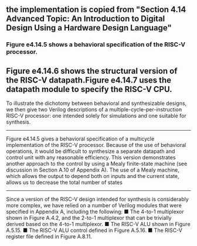 ## the implementation is copied from "Section 4.14 Advanced Topic: An Introduction to Digital Design Using a Hardware Design Language"

### Figure e4.14.5 shows a behavioral specification of the RISC-V processor. 
## Figure e4.14.6 shows the structural version of the RISC-V datapath.Figure e4.14.7 uses the datapath module to specify the RISC-V CPU. 

To illustrate the
dichotomy between behavioral and synthesizable designs, we then give two Verilog
descriptions of a multiple-cycle-per-instruction RISC-V processor: one intended
solely for simulations and one suitable for synthesis.

---

Figure e4.14.5 gives a behavioral specification of a multicycle implementation
of the RISC-V processor. Because of the use of behavioral operations, it would be
difficult to synthesize a separate datapath and control unit with any reasonable
efficiency. This version demonstrates another approach to the control by using a
Mealy finite-state machine (see discussion in Section A.10 of Appendix A). The
use of a Mealy machine, which allows the output to depend both on inputs and the
current state, allows us to decrease the total number of states


---

Since a version of the RISC-V design intended for synthesis is considerably
more complex, we have relied on a number of Verilog modules that were specified
in Appendix A, including the following:
■ The 4-to-1 multiplexor shown in Figure A.4.2, and the 2-to-1 multiplexor
that can be trivially derived based on the 4-to-1 multiplexor.
■ The RISC-V ALU shown in Figure A.5.15.
■ The RISC-V ALU control defined in Figure A.5.16.
■ The RISC-V register file defined in Figure A.8.11.